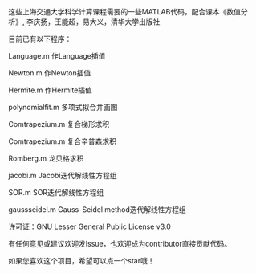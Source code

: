 这些上海交通大学科学计算课程需要的一些MATLAB代码，配合课本《数值分析》, 李庆扬，王能超，易大义，清华大学出版社

目前已有以下程序：

Language.m          作Language插值

Newton.m            作Newton插值

Hermite.m           作Hermite插值

polynomialfit.m     多项式拟合并画图

Comtrapezium.m      复合梯形求积

Comtrapezium.m      复合辛普森求积

Romberg.m           龙贝格求积

jacobi.m            Jacobi迭代解线性方程组

SOR.m               SOR迭代解线性方程组

gaussseidel.m       Gauss–Seidel method迭代解线性方程组

许可证：GNU Lesser General Public License v3.0

有任何意见或建议欢迎发Issue，也欢迎成为contributor直接贡献代码。

如果您喜欢这个项目，希望可以点一个star哦！
